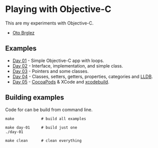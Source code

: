 # Playing with Objective-C

This are my experiments with Objective-C.

- [Oto Brglez](https://github.com/otobrglez)

## Examples

- [Day 01](src/01) - Simple Objective-C app with loops.
- [Day 02](src/02) - Interface, implementation, and simple class.
- [Day 03](src/03) - Pointers and some classes.
- [Day 04](src/04) - Classes, setters, getters, properties, categories and [LLDB](https://developer.apple.com/library/mac/documentation/IDEs/Conceptual/gdb_to_lldb_transition_guide/document/lldb-command-examples.html).
- [Day 05](src/05) - [CocoaPods](http://cocoapods.org/) & XCode and [xcodebuild](https://developer.apple.com/library/mac/documentation/Darwin/Reference/ManPages/man1/xcodebuild.1.html).

## Building examples

Code for can be build from command line.

```
make            # build all examples

make day-01     # build just one
./day-01

make clean      # clean everything
```


